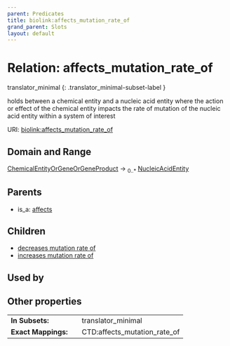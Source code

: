 ```yaml
---
parent: Predicates
title: biolink:affects_mutation_rate_of
grand_parent: Slots
layout: default
---
```


# Relation: affects_mutation_rate_of

translator_minimal
{: .translator_minimal-subset-label }


holds between a chemical entity and a nucleic acid entity where the action or effect of the chemical entity impacts the rate of mutation of the nucleic acid entity within a system of interest

URI: [biolink:affects_mutation_rate_of](https://w3id.org/biolink/vocab/affects_mutation_rate_of)

## Domain and Range

[ChemicalEntityOrGeneOrGeneProduct](ChemicalEntityOrGeneOrGeneProduct.md) ->  <sub>0..\*</sub> [NucleicAcidEntity](NucleicAcidEntity.md)

## Parents

 *  is_a: [affects](affects.md)

## Children

 *  [decreases mutation rate of](decreases_mutation_rate_of.md)
 *  [increases mutation rate of](increases_mutation_rate_of.md)

## Used by


## Other properties

|  |  |  |
| --- | --- | --- |
| **In Subsets:** | | translator_minimal |
| **Exact Mappings:** | | CTD:affects_mutation_rate_of |

